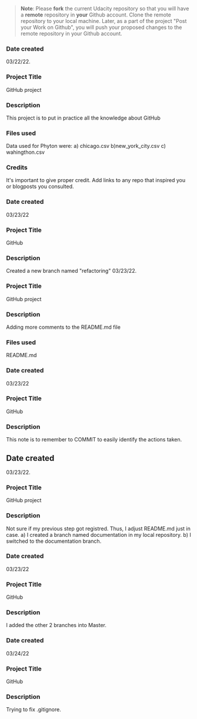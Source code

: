 >**Note**: Please **fork** the current Udacity repository so that you will have a **remote** repository in **your** Github account. Clone the remote repository to your local machine. Later, as a part of the project "Post your Work on Github", you will push your proposed changes to the remote repository in your Github account.

### Date created
03/22/22.

### Project Title
GitHub project

### Description
This project is to put in practice all the knowledge about GitHub

### Files used
Data used for Phyton were: a) chicago.csv  b)new_york_city.csv  c) wahingthon.csv

### Credits
It's important to give proper credit. Add links to any repo that inspired you or blogposts you consulted.

### Date created
03/23/22

### Project Title
GitHub
### Description
Created a new branch named "refactoring"
03/23/22.

### Project Title
GitHub project

### Description
Adding more comments to the README.md file

### Files used
README.md

### Date created
03/23/22

### Project Title
GitHub

### Description
This note is to remember to COMMIT to easily identify the actions taken.
## Date created

03/23/22.

### Project Title
GitHub project

### Description
Not sure if my previous step got registred. Thus, I adjust README.md just in case.
a) I created a branch named documentation in my local repository.
b) I switched to the documentation branch.


### Date created
03/23/22

### Project Title
GitHub

### Description
I added the other 2 branches into Master.

### Date created
03/24/22

### Project Title
GitHub

### Description
Trying to fix .gitignore.